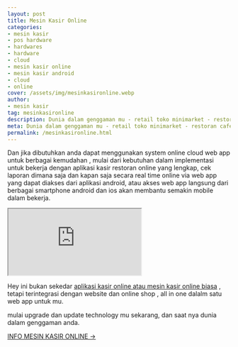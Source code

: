 ```yaml
---
layout: post
title: Mesin Kasir Online
categories: 
- mesin kasir
- pos hardware
- hardwares
- hardware
- cloud
- mesin kasir online
- mesin kasir android
- cloud
- online
cover: /assets/img/mesinkasironline.webp
author:
- mesin kasir
tag: mesinkasironline
description: Dunia dalam genggaman mu - retail toko minimarket - restoran cafe rumah makan - dengan menggunakan Mesin Kasir Online
meta: Dunia dalam genggaman mu - retail toko minimarket - restoran cafe rumah makan - dengan menggunakan Mesin Kasir Online
permalink: /mesinkasironline.html
---
```


Dan jika dibutuhkan anda dapat menggunakan system online cloud web app untuk berbagai kemudahan , mulai dari kebutuhan dalam implementasi untuk bekerja dengan aplikasi kasir restoran online yang lengkap, cek laporan dimana saja dan kapan saja secara real time online via web app yang dapat diakses dari aplikasi android, atau akses web app langsung dari berbagai smartphone android dan ios akan membantu semakin mobile dalam bekerja.

<div class="ratio ratio-16x9">
<iframe src="https://www.youtube.com/embed/1r7ZbBvBmo0" title="Mesin kasir online android web app demo" allowfullscreen></iframe>
</div>

Hey ini bukan sekedar [aplikasi kasir online atau mesin kasir online biasa]({{page.url}}) , tetapi terintegrasi dengan website dan online shop , all in one dalalm satu web app untuk mu.

mulai upgrade dan update technology mu sekarang, dan saat nya dunia dalam genggaman anda.


[INFO MESIN KASIR ONLINE →](https://wa.me/6285646104747)